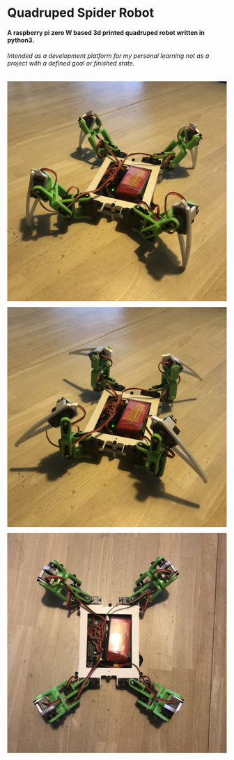 # Quadruped Spider Robot

#### A raspberry pi zero W based 3d printed quadruped robot written in python3.
###### Intended as a development platform for my personal learning not as a project with a defined goal or finished state.

<img style="display: block; margin: 1em auto;" src="/images/legs_down.JPG" width="600"></img>

<img style="display: block; margin: 1em auto;" src="/images/legs_up.JPG" width="600"></img>

<img style="display: block; margin: 1em auto;" src="/images/top_down.JPG" width="600"></img>
